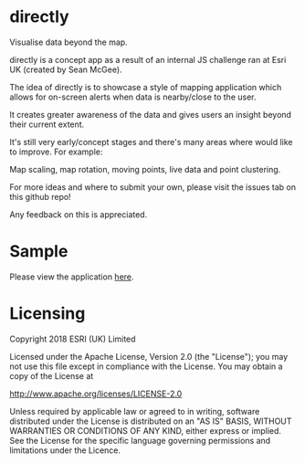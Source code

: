# directly
Visualise data beyond the map.

directly is a concept app as a result of an internal JS challenge ran at Esri UK (created by Sean McGee).

The idea of directly is to showcase a style of mapping application which allows for on-screen alerts when data is nearby/close to the user. 

It creates greater awareness of the data and gives users an insight beyond their current extent.



It's still very early/concept stages and there's many areas where would like to improve. For example:

Map scaling, map rotation, moving points, live data and point clustering.

For more ideas and where to submit your own, please visit the issues tab on this github repo!

Any feedback on this is appreciated.

# Sample

Please view the application [here](https://apps.esriuk.com/app/Directly/1/wmt/view/05ce10bce86441dfaba712b476fc7f9b/index.html).

# Licensing

Copyright 2018 ESRI (UK) Limited

Licensed under the Apache License, Version 2.0 (the "License"); you may not use this file except in compliance with the License. You may obtain a copy of the License at

<http://www.apache.org/licenses/LICENSE-2.0>

Unless required by applicable law or agreed to in writing, software distributed under the License is distributed on an "AS IS" BASIS, WITHOUT WARRANTIES OR CONDITIONS OF ANY KIND, either express or implied. See the License for the specific language governing permissions and limitations under the Licence.
